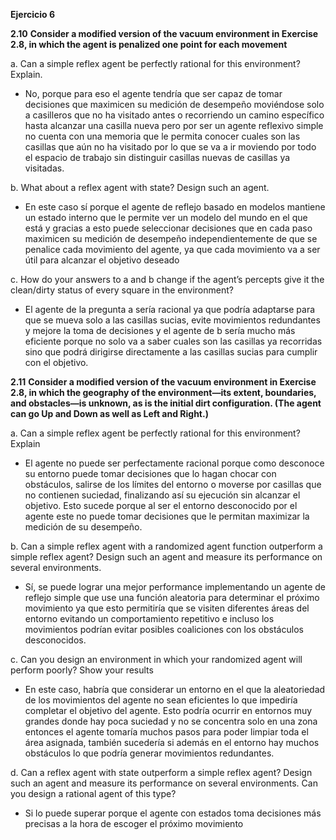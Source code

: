 **Ejercicio 6**

**2.10** **Consider a modified version of the vacuum environment in Exercise 2.8, in which the agent is penalized one point for each movement**

a. Can a simple reflex agent be perfectly rational for this environment? Explain.

- No, porque para eso el agente tendría que ser capaz de tomar decisiones que maximicen su medición de desempeño moviéndose solo a casilleros que no ha visitado antes o recorriendo un camino específico hasta alcanzar una casilla nueva pero por ser un agente reflexivo simple no cuenta con una memoria que le permita conocer cuales son las casillas que aún no ha visitado por lo que se va a ir moviendo por todo el espacio de trabajo sin distinguir casillas nuevas de casillas ya visitadas.

b. What about a reflex agent with state? Design such an agent.

- En este caso sí porque el agente de reflejo basado en modelos mantiene un estado interno que le permite ver un modelo del mundo en el que está y gracias a esto puede seleccionar decisiones que en cada paso maximicen su medición de desempeño independientemente de que se penalice cada movimiento del agente, ya que cada movimiento va a ser útil para alcanzar el objetivo deseado 

c. How do your answers to a and b change if the agent’s percepts give it the clean/dirty status of every square in the environment?

- El agente de la pregunta a sería racional ya que podría adaptarse para que se mueva solo a las casillas sucias, evite movimientos redundantes y mejore la toma de decisiones y el agente de b sería mucho más eficiente porque no solo va a saber cuales son las casillas ya recorridas sino que podrá dirigirse directamente a las casillas sucias para cumplir con el objetivo.

**2.11** **Consider a modified version of the vacuum environment in Exercise 2.8, in which the geography of the environment—its extent, boundaries, and obstacles—is unknown, as is the initial dirt configuration. (The agent can go Up and Down as well as Left and Right.)**

a. Can a simple reflex agent be perfectly rational for this environment? Explain

- El agente no puede ser perfectamente racional porque como desconoce su entorno puede tomar decisiones que lo hagan chocar con obstáculos, salirse de los límites del entorno o moverse por casillas que no contienen suciedad, finalizando así su ejecución sin alcanzar el objetivo. Esto sucede porque al ser el entorno desconocido por el agente este no puede tomar decisiones que le permitan maximizar la medición de su desempeño.

b. Can a simple reflex agent with a randomized agent function outperform a simple reflex agent? Design such an agent and measure its performance on several environments.

- Sí, se puede lograr una mejor performance implementando un agente de reflejo simple que use una función aleatoria para determinar el próximo movimiento ya que esto permitiría que se visiten diferentes áreas del entorno evitando un comportamiento repetitivo e incluso los movimientos podrían evitar posibles coaliciones con los obstáculos desconocidos.

c. Can you design an environment in which your randomized agent will perform poorly? Show your results

- En este caso, habría que considerar un entorno en el que la aleatoriedad de los movimientos del agente no sean eficientes lo que impediría completar el objetivo del agente. Esto podría ocurrir en entornos muy grandes donde hay poca suciedad y no se concentra solo en una zona entonces el agente tomaría muchos pasos para poder limpiar toda el área asignada, también sucedería si además en el entorno hay muchos obstáculos lo que podría generar movimientos redundantes.

d. Can a reflex agent with state outperform a simple reflex agent? Design such an agent and measure its performance on several environments. Can you design a rational agent of this type?

- Si lo puede superar porque el agente con estados toma decisiones más precisas a la hora de escoger el próximo movimiento 
